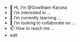 - 👋 Hi, I’m @Gowtham-Karuna
- 👀 I’m interested in ...
- 🌱 I’m currently learning ...
- 💞️ I’m looking to collaborate on ...
- 📫 How to reach me ...
- edit

<!---
Gowtham-Karuna/Gowtham-Karuna is a ✨ special ✨ repository because its `README.md` (this file) appears on your GitHub profile.
You can click the Preview link to take a look at your changes.
--->
